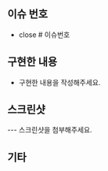## 이슈 번호  <!-- 이슈 번호를 작성해주세요 ex) # 11 -->

- close # 이슈번호

## 구현한 내용
- 구현한 내용을 작성해주세요.

## 스크린샷
--- 스크린샷을 첨부해주세요.

## 기타 